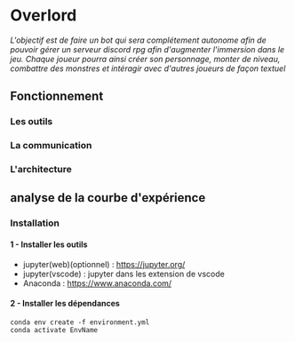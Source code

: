# Overlord

*L'objectif est de faire un bot qui sera complétement autonome afin de pouvoir gérer un serveur discord rpg afin d'augmenter l'immersion dans le jeu. Chaque joueur pourra ainsi créer son personnage, monter de niveau, combattre des monstres et intéragir avec d'autres joueurs de façon textuel*


## Fonctionnement

### Les outils

### La communication 

### L'architecture




## analyse de la courbe d'expérience

### Installation

#### 1 - Installer les outils 

- jupyter(web)(optionnel) : https://jupyter.org/ 
- jupyter(vscode) : jupyter dans les extension de vscode
- Anaconda : https://www.anaconda.com/

#### 2 - Installer les dépendances

```
conda env create -f environment.yml
conda activate EnvName
```